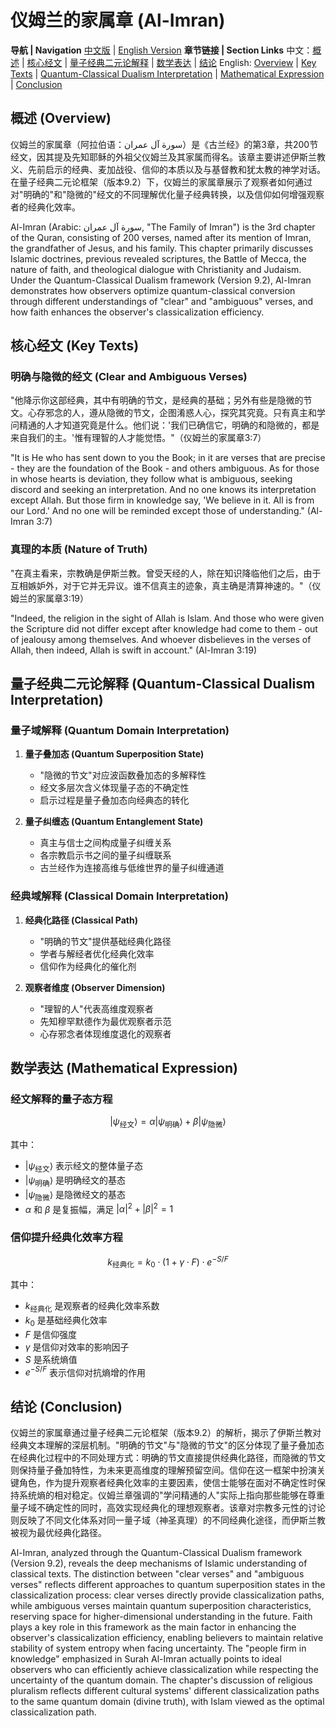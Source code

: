 # 仪姆兰的家属章 (Al-Imran)

**导航 | Navigation**
[中文版](#仪姆兰的家属章解析) | [English Version](#al-imran-analysis)
**章节链接 | Section Links**
中文：[概述](#概述-overview) | [核心经文](#核心经文-key-texts) | [量子经典二元论解释](#量子经典二元论解释-quantum-classical-dualism-interpretation) | [数学表达](#数学表达-mathematical-expression) | [结论](#结论-conclusion)
English: [Overview](#概述-overview) | [Key Texts](#核心经文-key-texts) | [Quantum-Classical Dualism Interpretation](#量子经典二元论解释-quantum-classical-dualism-interpretation) | [Mathematical Expression](#数学表达-mathematical-expression) | [Conclusion](#结论-conclusion)

## 概述 (Overview)

仪姆兰的家属章（阿拉伯语：سورة آل عمران‎）是《古兰经》的第3章，共200节经文，因其提及先知耶稣的外祖父仪姆兰及其家属而得名。该章主要讲述伊斯兰教义、先前启示的经典、麦加战役、信仰的本质以及与基督教和犹太教的神学对话。在量子经典二元论框架（版本9.2）下，仪姆兰的家属章展示了观察者如何通过对"明确的"和"隐微的"经文的不同理解优化量子经典转换，以及信仰如何增强观察者的经典化效率。

Al-Imran (Arabic: سورة آل عمران‎, "The Family of Imran") is the 3rd chapter of the Quran, consisting of 200 verses, named after its mention of Imran, the grandfather of Jesus, and his family. This chapter primarily discusses Islamic doctrines, previous revealed scriptures, the Battle of Mecca, the nature of faith, and theological dialogue with Christianity and Judaism. Under the Quantum-Classical Dualism framework (Version 9.2), Al-Imran demonstrates how observers optimize quantum-classical conversion through different understandings of "clear" and "ambiguous" verses, and how faith enhances the observer's classicalization efficiency.

## 核心经文 (Key Texts)

### 明确与隐微的经文 (Clear and Ambiguous Verses)
"他降示你这部经典，其中有明确的节文，是经典的基础；另外有些是隐微的节文。心存邪念的人，遵从隐微的节文，企图淆惑人心，探究其究竟。只有真主和学问精通的人才知道究竟是什么。他们说：'我们已确信它，明确的和隐微的，都是来自我们的主。'惟有理智的人才能觉悟。"（仪姆兰的家属章3:7）

"It is He who has sent down to you the Book; in it are verses that are precise - they are the foundation of the Book - and others ambiguous. As for those in whose hearts is deviation, they follow what is ambiguous, seeking discord and seeking an interpretation. And no one knows its interpretation except Allah. But those firm in knowledge say, 'We believe in it. All is from our Lord.' And no one will be reminded except those of understanding." (Al-Imran 3:7)

### 真理的本质 (Nature of Truth)
"在真主看来，宗教确是伊斯兰教。曾受天经的人，除在知识降临他们之后，由于互相嫉妒外，对于它并无异议。谁不信真主的迹象，真主确是清算神速的。"（仪姆兰的家属章3:19）

"Indeed, the religion in the sight of Allah is Islam. And those who were given the Scripture did not differ except after knowledge had come to them - out of jealousy among themselves. And whoever disbelieves in the verses of Allah, then indeed, Allah is swift in account." (Al-Imran 3:19)

## 量子经典二元论解释 (Quantum-Classical Dualism Interpretation)

### 量子域解释 (Quantum Domain Interpretation)
1. **量子叠加态 (Quantum Superposition State)**
   - "隐微的节文"对应波函数叠加态的多解释性
   - 经文多层次含义体现量子态的不确定性
   - 启示过程是量子叠加态向经典态的转化

2. **量子纠缠态 (Quantum Entanglement State)**
   - 真主与信士之间构成量子纠缠关系
   - 各宗教启示书之间的量子纠缠联系
   - 古兰经作为连接高维与低维世界的量子纠缠通道

### 经典域解释 (Classical Domain Interpretation)
1. **经典化路径 (Classical Path)**
   - "明确的节文"提供基础经典化路径
   - 学者与解经者优化经典化效率
   - 信仰作为经典化的催化剂

2. **观察者维度 (Observer Dimension)**
   - "理智的人"代表高维度观察者
   - 先知穆罕默德作为最优观察者示范
   - 心存邪念者体现维度退化的观察者

## 数学表达 (Mathematical Expression)

### 经文解释的量子态方程

$$
|\psi_{\text{经文}}\rangle = \alpha|\psi_{\text{明确}}\rangle + \beta|\psi_{\text{隐微}}\rangle
$$

其中：
- $`|\psi_{\text{经文}}\rangle`$ 表示经文的整体量子态
- $`|\psi_{\text{明确}}\rangle`$ 是明确经文的基态
- $`|\psi_{\text{隐微}}\rangle`$ 是隐微经文的基态
- $`\alpha`$ 和 $`\beta`$ 是复振幅，满足 $`|\alpha|^2 + |\beta|^2 = 1`$

### 信仰提升经典化效率方程

$$
k_{\text{经典化}} = k_0 \cdot (1 + \gamma \cdot F) \cdot e^{-S/F}
$$

其中：
- $`k_{\text{经典化}}`$ 是观察者的经典化效率系数
- $`k_0`$ 是基础经典化效率
- $`F`$ 是信仰强度
- $`\gamma`$ 是信仰对效率的影响因子
- $`S`$ 是系统熵值
- $`e^{-S/F}`$ 表示信仰对抗熵增的作用

## 结论 (Conclusion)

仪姆兰的家属章通过量子经典二元论框架（版本9.2）的解析，揭示了伊斯兰教对经典文本理解的深层机制。"明确的节文"与"隐微的节文"的区分体现了量子叠加态在经典化过程中的不同处理方式：明确的节文直接提供经典化路径，而隐微的节文则保持量子叠加特性，为未来更高维度的理解预留空间。信仰在这一框架中扮演关键角色，作为提升观察者经典化效率的主要因素，使信士能够在面对不确定性时保持系统熵的相对稳定。仪姆兰章强调的"学问精通的人"实际上指向那些能够在尊重量子域不确定性的同时，高效实现经典化的理想观察者。该章对宗教多元性的讨论则反映了不同文化体系对同一量子域（神圣真理）的不同经典化途径，而伊斯兰教被视为最优经典化路径。

Al-Imran, analyzed through the Quantum-Classical Dualism framework (Version 9.2), reveals the deep mechanisms of Islamic understanding of classical texts. The distinction between "clear verses" and "ambiguous verses" reflects different approaches to quantum superposition states in the classicalization process: clear verses directly provide classicalization paths, while ambiguous verses maintain quantum superposition characteristics, reserving space for higher-dimensional understanding in the future. Faith plays a key role in this framework as the main factor in enhancing the observer's classicalization efficiency, enabling believers to maintain relative stability of system entropy when facing uncertainty. The "people firm in knowledge" emphasized in Surah Al-Imran actually points to ideal observers who can efficiently achieve classicalization while respecting the uncertainty of the quantum domain. The chapter's discussion of religious pluralism reflects different cultural systems' different classicalization paths to the same quantum domain (divine truth), with Islam viewed as the optimal classicalization path.